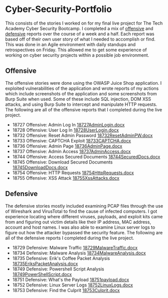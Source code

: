# Cyber-Security-Portfolio
This consists of the stories I worked on for my final live project for The Tech Academy Cyber Security Bootcamp. I completed a mix of [offensive](#offensive) and [defensive](#defensive) reports over the course of a week and a half. Each report was based off of their own user story of what I needed to accomplish or find. This was done in an Agile environment with daily standups and retrospectives on Friday. This allowed me to get some experience of working on cyber security projects within a possible job environment. 
## Offensive
The offensive stories were done using the OWASP Juice Shop application. I exploited vulnerabilities of the application and wrote reports of my actions which include screenshots of the application and some screenshots from Burp Suite when used. Some of these include SQL injection, DOM XSS attacks, and using Burp Suite to intercept and manipulate HTTP requests. The following are all of the offensive reports that I completed during the live project.

* 18727 Offensive: Admin Log In [18727AdminLogin.docx](https://github.com/myrastrickland13/Cyber-Security-Portfolio/files/14872998/18727AdminLogin.docx)
* 18728 Offensive: User Log In [18728UserLogin.docx](https://github.com/myrastrickland13/Cyber-Security-Portfolio/files/14873038/18728UserLogin.docx)
* 18732 Offensive: Reset Admin Password [18732ResetAdminPW.docx](https://github.com/myrastrickland13/Cyber-Security-Portfolio/files/14873061/18732ResetAdminPW.docx)
* 18733 Offensive: CAPTCHA Exploit [18733CAPTCHA.docx](https://github.com/myrastrickland13/Cyber-Security-Portfolio/files/14873105/18733CAPTCHA.docx)
* 18736 Offensive: Admin Page [18736AdminPage.docx](https://github.com/myrastrickland13/Cyber-Security-Portfolio/files/14873137/18736AdminPage.docx)
* 18737 Offensive: Admin Access [18737AdminAccess.docx](https://github.com/myrastrickland13/Cyber-Security-Portfolio/files/14873142/18737AdminAccess.docx)
* 18744 Offensive: Access Secured Documents [18744SecuredDocs.docx](https://github.com/myrastrickland13/Cyber-Security-Portfolio/files/14873154/18744SecuredDocs.docx)
* 18745 Offensive: Download Secured Documents [18745DownloadDocs.docx](https://github.com/myrastrickland13/Cyber-Security-Portfolio/files/14873161/18745DownloadDocs.docx)
* 18754 Offensive: HTTP Requests [18754HttpRequests.docx](https://github.com/myrastrickland13/Cyber-Security-Portfolio/files/14873164/18754HttpRequests.docx)
* 18755 Offensive: XSS Attack  [18755XssAttacks.docx](https://github.com/myrastrickland13/Cyber-Security-Portfolio/files/14873172/18755XssAttacks.docx)
## Defensive
The defensive stories mostly included examining PCAP files through the use of Wireshark and VirusTotal to find the cause of infected computers. I got experience locating where different viruses, payloads, and exploit kits came from and figuring out victim details like their IP address, MAC address, account and host names. I was also able to examine Linux server logs to figure out how the attacker bypassed the security feature. The following are all of the defensive reports I completed during the live project.

* 18729 Defensive: Malware Traffic [18729MalwareTraffic.docx](https://github.com/myrastrickland13/Cyber-Security-Portfolio/files/14873312/18729MalwareTraffic.docx)
* 18734 Defensive: Malware Analysis [18734MalwareAnalysis.docx](https://github.com/myrastrickland13/Cyber-Security-Portfolio/files/14873319/18734MalwareAnalysis.docx)
* 18735 Defensive: Erik's Coffee Packet Analysis [18735EriksPacketAnalysis.docx](https://github.com/myrastrickland13/Cyber-Security-Portfolio/files/14873323/18735EriksPacketAnalysis.docx)
* 18749 Defensive: Powershell Script Analysis [18749PowerShellScript.docx](https://github.com/myrastrickland13/Cyber-Security-Portfolio/files/14873337/18749PowerShellScript.docx)
* 18751 Defensive: What's the Payload [18751payload.docx](https://github.com/myrastrickland13/Cyber-Security-Portfolio/files/14873344/18751payload.docx)
* 18752 Defensive: Linux Server Logs [18752LinuxLogs.docx](https://github.com/myrastrickland13/Cyber-Security-Portfolio/files/14873353/18752LinuxLogs.docx)
* 18753 Defensive: Find the Culprit [18753Culprit.docx](https://github.com/myrastrickland13/Cyber-Security-Portfolio/files/14873365/18753Culprit.docx)













